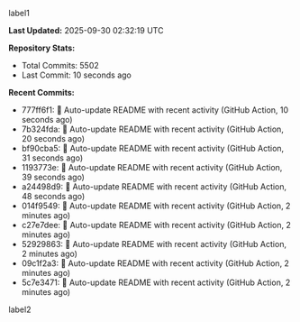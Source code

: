 
label1 
<!-- ACTIVITY_START -->
**Last Updated:** 2025-09-30 02:32:19 UTC

**Repository Stats:**
- Total Commits: 5502
- Last Commit: 10 seconds ago

**Recent Commits:**
- 777ff6f1: 🤖 Auto-update README with recent activity (GitHub Action, 10 seconds ago)
- 7b324fda: 🤖 Auto-update README with recent activity (GitHub Action, 20 seconds ago)
- bf90cba5: 🤖 Auto-update README with recent activity (GitHub Action, 31 seconds ago)
- 1193773e: 🤖 Auto-update README with recent activity (GitHub Action, 39 seconds ago)
- a24498d9: 🤖 Auto-update README with recent activity (GitHub Action, 48 seconds ago)
- 014f9549: 🤖 Auto-update README with recent activity (GitHub Action, 2 minutes ago)
- c27e7dee: 🤖 Auto-update README with recent activity (GitHub Action, 2 minutes ago)
- 52929863: 🤖 Auto-update README with recent activity (GitHub Action, 2 minutes ago)
- 09c1f2a3: 🤖 Auto-update README with recent activity (GitHub Action, 2 minutes ago)
- 5c7e3471: 🤖 Auto-update README with recent activity (GitHub Action, 2 minutes ago)
<!-- ACTIVITY_END -->

label2
